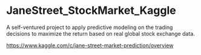 # JaneStreet_StockMarket_Kaggle

A self-ventured project to apply predictive modeling on the trading decisions to maximize the return based on real global stock exchange data.

https://www.kaggle.com/c/jane-street-market-prediction/overview
